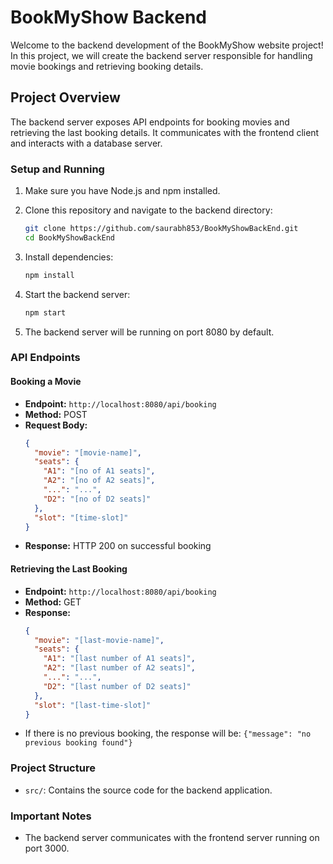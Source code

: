 # BookMyShow Backend

Welcome to the backend development of the BookMyShow website project! In this project, we will create the backend server responsible for handling movie bookings and retrieving booking details.

## Project Overview

The backend server exposes API endpoints for booking movies and retrieving the last booking details. It communicates with the frontend client and interacts with a database server.

### Setup and Running

1. Make sure you have Node.js and npm installed.

2. Clone this repository and navigate to the backend directory:
   ```bash
   git clone https://github.com/saurabh853/BookMyShowBackEnd.git
   cd BookMyShowBackEnd
   ```

3. Install dependencies:
   ```bash
   npm install
   ```

4. Start the backend server:
   ```bash
   npm start
   ```

5. The backend server will be running on port 8080 by default.

### API Endpoints

#### Booking a Movie

- **Endpoint:** `http://localhost:8080/api/booking`
- **Method:** POST
- **Request Body:**
  ```json
  {
    "movie": "[movie-name]",
    "seats": {
      "A1": "[no of A1 seats]",
      "A2": "[no of A2 seats]",
      "...": "...",
      "D2": "[no of D2 seats]"
    },
    "slot": "[time-slot]"
  }
  ```
- **Response:** HTTP 200 on successful booking

#### Retrieving the Last Booking

- **Endpoint:** `http://localhost:8080/api/booking`
- **Method:** GET
- **Response:**
  ```json
  {
    "movie": "[last-movie-name]",
    "seats": {
      "A1": "[last number of A1 seats]",
      "A2": "[last number of A2 seats]",
      "...": "...",
      "D2": "[last number of D2 seats]"
    },
    "slot": "[last-time-slot]"
  }
  ```
- If there is no previous booking, the response will be: `{"message": "no previous booking found"}`

### Project Structure

- `src/`: Contains the source code for the backend application.

### Important Notes

- The backend server communicates with the frontend server running on port 3000.
